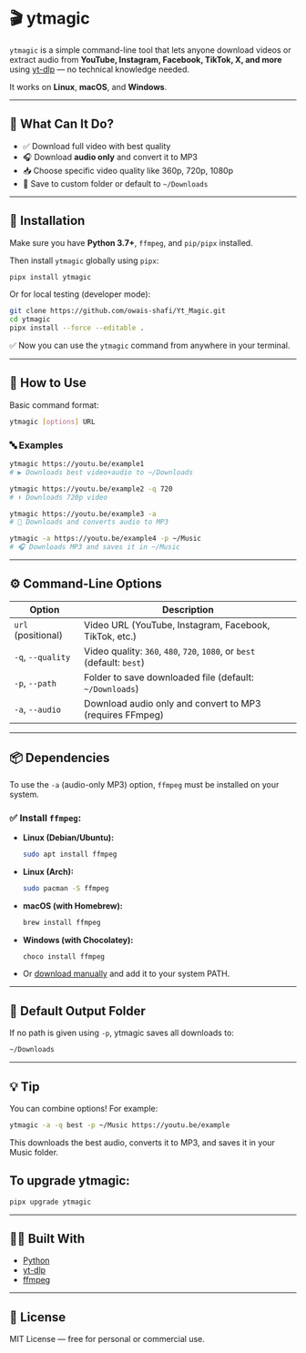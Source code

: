 # 🎬 ytmagic

`ytmagic` is a simple command-line tool that lets anyone download videos or extract audio from **YouTube, Instagram, Facebook, TikTok, X, and more** using [yt-dlp](https://github.com/yt-dlp/yt-dlp) — no technical knowledge needed.

It works on **Linux**, **macOS**, and **Windows**.

---

## 🧠 What Can It Do?

- ✅ Download full video with best quality
- 🎧 Download **audio only** and convert it to MP3
- 📥 Choose specific video quality like 360p, 720p, 1080p
- 📁 Save to custom folder or default to `~/Downloads`

---

## 🔧 Installation

Make sure you have **Python 3.7+**, `ffmpeg`, and `pip/pipx` installed.

Then install `ytmagic` globally using `pipx`:

```bash
pipx install ytmagic
```

Or for local testing (developer mode):

```bash
git clone https://github.com/owais-shafi/Yt_Magic.git
cd ytmagic
pipx install --force --editable .
```

✅ Now you can use the `ytmagic` command from anywhere in your terminal.

---

## 🎯 How to Use

Basic command format:

```bash
ytmagic [options] URL
```

### 🔤 Examples

```bash
ytmagic https://youtu.be/example1
# ▶️ Downloads best video+audio to ~/Downloads

ytmagic https://youtu.be/example2 -q 720
# ⬇️ Downloads 720p video

ytmagic https://youtu.be/example3 -a
# 🎵 Downloads and converts audio to MP3

ytmagic -a https://youtu.be/example4 -p ~/Music
# 🎧 Downloads MP3 and saves it in ~/Music
```

---

## ⚙️ Command-Line Options

| Option             | Description                                                             |
| ------------------ | ----------------------------------------------------------------------- |
| `url` (positional) | Video URL (YouTube, Instagram, Facebook, TikTok, etc.)                  |
| `-q`, `--quality`  | Video quality: `360`, `480`, `720`, `1080`, or `best` (default: `best`) |
| `-p`, `--path`     | Folder to save downloaded file (default: `~/Downloads`)                 |
| `-a`, `--audio`    | Download audio only and convert to MP3 (requires FFmpeg)                |

---

## 📦 Dependencies

To use the `-a` (audio-only MP3) option, `ffmpeg` must be installed on your system.

### ✅ Install `ffmpeg`:

- **Linux (Debian/Ubuntu):**

  ```bash
  sudo apt install ffmpeg
  ```

- **Linux (Arch):**

  ```bash
  sudo pacman -S ffmpeg
  ```

- **macOS (with Homebrew):**

  ```bash
  brew install ffmpeg
  ```

- **Windows (with Chocolatey):**

  ```bash
  choco install ffmpeg
  ```

- Or [download manually](https://www.gyan.dev/ffmpeg/builds/) and add it to your system PATH.

---

## 📂 Default Output Folder

If no path is given using `-p`, ytmagic saves all downloads to:

```bash
~/Downloads
```

---

## 💡 Tip

You can combine options! For example:

```bash
ytmagic -a -q best -p ~/Music https://youtu.be/example
```

This downloads the best audio, converts it to MP3, and saves it in your Music folder.

## To upgrade ytmagic:

```bash
pipx upgrade ytmagic
```

---

## 👨‍🔧 Built With

- [Python](https://www.python.org/)
- [yt-dlp](https://github.com/yt-dlp/yt-dlp)
- [ffmpeg](https://ffmpeg.org/)

---

## 📜 License

MIT License — free for personal or commercial use.
